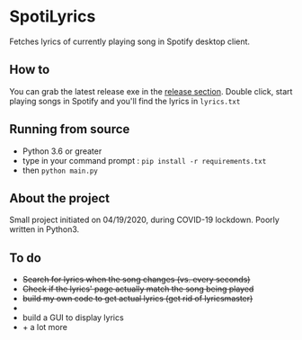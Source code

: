 # SpotiLyrics
Fetches lyrics of currently playing song in Spotify desktop client. 

## How to
You can grab the latest release exe in the [release section](https://github.com/MrXELy/SpotiLyrics/releases). Double click, start playing songs in Spotify and you'll find the lyrics in `lyrics.txt`

## Running from source
* Python 3.6 or greater
* type in your command prompt : `pip install -r requirements.txt`
* then `python main.py`

## About the project
Small project initiated on 04/19/2020, during COVID-19 lockdown. Poorly written in Python3.

## To do
* ~~Search for lyrics when the song changes (vs. every seconds)~~
* ~~Check if the lyrics' page actually match the song being played~~
* ~~build my own code to get actual lyrics (get rid of lyricsmaster)~~
* 
* build a GUI to display lyrics
* \+ a lot more